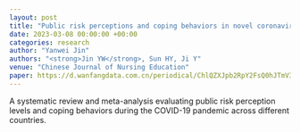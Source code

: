 ```yaml
---
layout: post
title: "Public risk perceptions and coping behaviors in novel coronavirus pneumonia outbreaks: a systematic review"
date: 2023-03-08 00:00:00 +00:00
categories: research
author: "Yanwei Jin"
authors: "<strong>Jin YW</strong>, Sun HY, Ji Y"
venue: "Chinese Journal of Nursing Education"
paper: https://d.wanfangdata.com.cn/periodical/ChlQZXJpb2RpY2FsQ0hJTmV3UzIwMjMxMjI2Eg96aGhsankyMDIzMDUwMTgaCG1pOW43MjZz
---
```

A systematic review and meta-analysis evaluating public risk perception levels and coping behaviors during the COVID-19 pandemic across different countries.
